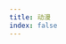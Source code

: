 ```yaml
---
title: 动漫
index: false
---
```


<script setup>
import data from '@data/dongman.json';
import {generateRGBA} from '@tools/utils.ts'
</script>



<VPCard
    v-for="(val,key) in data.test"
    :key="key"
    :background="generateRGBA()"
     v-bind="val"/>